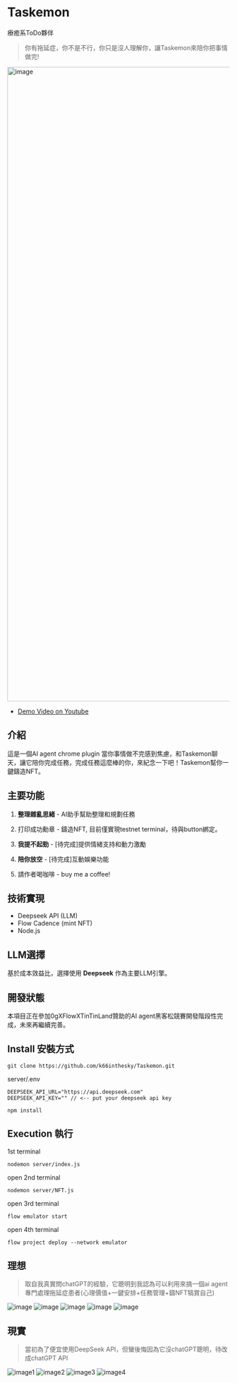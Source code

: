 # Taskemon
療癒系ToDo夥伴

> 你有拖延症，你不是不行，你只是沒人理解你，讓Taskemon來陪你把事情做完!
<img width="1437" alt="image" src="https://github.com/user-attachments/assets/5c23c957-ec40-4a7c-889a-c3a4a76c750e" />

+ [Demo Video on Youtube](https://youtu.be/M3RDVTMVDpE)


## 介紹

這是一個AI agent chrome plugin
當你事情做不完感到焦慮，和Taskemon聊天，讓它陪你完成任務，完成任務這麼棒的你，來紀念一下吧！Taskemon幫你一鍵鑄造NFT。


## 主要功能

1. **整理雜亂思緒** - AI助手幫助整理和規劃任務
2. 打印成功勳章 - 鑄造NFT, 目前僅實現testnet terminal，待與button綁定。

3. **我提不起勁** - [待完成]提供情緒支持和動力激勵
4. **陪你放空** - [待完成]互動娛樂功能
5. 請作者喝咖啡 - buy me a coffee!

## 技術實現
- Deepseek API (LLM)
- Flow Cadence (mint NFT)
- Node.js

## LLM選擇
基於成本效益比，選擇使用 **Deepseek** 作為主要LLM引擎。

## 開發狀態
本項目正在參加0gXFlowXTinTinLand贊助的AI agent黑客松競賽開發階段性完成，未來再繼續完善。

## Install 安裝方式
```
git clone https://github.com/k66inthesky/Taskemon.git
```

server/.env
```
DEEPSEEK_API_URL="https://api.deepseek.com"
DEEPSEEK_API_KEY="" // <-- put your deepseek api key
```

```
npm install
```

## Execution 執行

1st terminal
```
nodemon server/index.js
```

open 2nd terminal
```
nodemon server/NFT.js
```

open 3rd terminal
```
flow emulator start
```

open 4th terminal
```
flow project deploy --network emulator
```

## 理想
> 取自我真實問chatGPT的經驗，它聰明到我認為可以利用來搞一個ai agent專門處理拖延症患者(心理價值+一鍵安排+任務管理+鑄NFT犒賞自己)

![image](https://github.com/user-attachments/assets/b045fb44-a111-481d-bd70-fc0ab75a42db)
![image](https://github.com/user-attachments/assets/7972a383-e5c1-481e-a072-fd1eb0450d01)
![image](https://github.com/user-attachments/assets/ff1dab7d-e327-4ccf-8ca7-de4022e1675c)
![image](https://github.com/user-attachments/assets/cb92883f-de3e-4e3e-b206-a80dfb00d603)
![image](https://github.com/user-attachments/assets/cf87a45e-7f86-40cb-b0f2-34785ba1c3fa)



## 現實
> 當初為了便宜使用DeepSeek API，但蠻後悔因為它沒chatGPT聰明，待改成chatGPT API

![image1](https://github.com/user-attachments/assets/cfeb2a18-b496-4b8a-a159-dc2bd06b3775)
![image2](https://github.com/user-attachments/assets/3ea7f2dd-b8c1-4474-80e7-6854324be2cd)
![image3](https://github.com/user-attachments/assets/28e43d9d-b2b8-4dcd-9bc2-2e16fccfbab6)
![image4](https://github.com/user-attachments/assets/5843e793-2607-4003-a4f1-4f304e31a98f)

